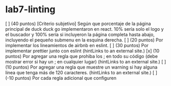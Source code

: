 # lab7-linting
[ ] (40 puntos) [Criterio subjetivo] Según que porcentaje de la página principal de duck duck go implementaron en react. 10% sería solo el logo y el buscador y 100% sería si incluyeron la página completa hasta abajo, incluyendo el pequeño submenu en la esquina derecha.
[ ] (20 puntos) Por implementar los lineamientos de airbnb en eslint.
[ ] (30 puntos) Por implementar prettier junto con eslint (hintLinks to an external site.)
[x] (10 puntos) Por agregar una regla que prohiba los ; en todo su código (debe mostrar error si hay un ; en cualquier lugar) (hintLinks to an external site.)
[ ] (10 puntos) Por agregar una regla que muestre un warning si hay alguna linea que tenga más de 120 caracteres. (hintLinks to an external site.)
[ ] (-10 puntos) Por cada regla adicional que configuren
